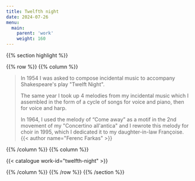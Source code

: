 ```yaml
---
title: Twelfth night
date: 2024-07-26
menu:
  main:
    parent: 'work'
    weight: 160
---
```


{{% section highlight %}}

{{% row %}}
{{% column %}}

> In 1954 I was asked to compose incidental music to accompany Shakespeare's play "Twelft Night".
>
> The same year I took up 4 melodies from my incidental music which I assembled in the form of a cycle of
> songs for voice and piano, then for voice and harp.
>
> In 1964, I used the melody of “Come away” as a motif in the 2nd movement of my "Concertino all'antica" and I
> rewrote this melody for choir in 1995, which I dedicated it to my daughter-in-law Françoise.
> {{< author name="Ferenc Farkas" >}}

{{% /column %}}
{{% column %}}

{{< catalogue work-id="twelfth-night" >}}

{{% /column %}}
{{% /row %}}
{{% /section %}}